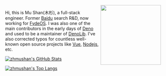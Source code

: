[GITHUB_PROFILE]: https://github.com/zhmushan
[GITHUB_STATS_SRC]: https://github-readme-stats.vercel.app/api?username=zhmushan&show_icons=true&theme=dark
[GITHUB_LANG_SRC]: https://github-readme-stats.vercel.app/api/top-langs/?username=zhmushan&layout=compact&theme=dark
[BAIDU_ORG]: https://github.com/baidu
[FYDEOS_ORG]: https://github.com/FydeOS
[DENO_ORG]: https://github.com/denoland
[DENOLIB_ORG]: https://github.com/denolib
[VUE_ORG]: https://github.com/vuejs
[NODEJS_ORG]: https://github.com/nodejs

<img src="https://raw.githubusercontent.com/zhmushan/zhmushan/master/木杉.png" align="right" width="195" />

Hi, this is Mu Shan(木杉), a full-stack engineer. Former [Baidu][BAIDU_ORG] search R&D, now working for [FydeOS][FYDEOS_ORG]. I was also one of the main contributors in the early days of [Deno][DENO_ORG] and used to be a maintainer of [DenoLib][DENOLIB_ORG]. I've also corrected typos for countless well-known open source projects like [Vue][VUE_ORG], [Nodejs][NODEJS_ORG], etc.

[![zhmushan's GitHub Stats][GITHUB_STATS_SRC]][GITHUB_PROFILE]

[![zhmushan's Top Langs][GITHUB_LANG_SRC]][GITHUB_PROFILE]
